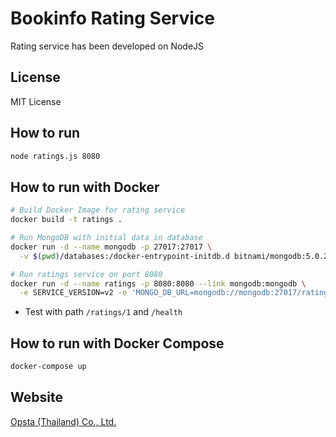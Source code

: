 # Bookinfo Rating Service

Rating service has been developed on NodeJS

## License

MIT License

## How to run
```bash
node ratings.js 8080
```

## How to run with Docker

```bash
# Build Docker Image for rating service
docker build -t ratings .

# Run MongoDB with initial data in database
docker run -d --name mongodb -p 27017:27017 \
  -v $(pwd)/databases:/docker-entrypoint-initdb.d bitnami/mongodb:5.0.2-debian-10-r2

# Run ratings service on port 8080
docker run -d --name ratings -p 8080:8080 --link mongodb:mongodb \
  -e SERVICE_VERSION=v2 -e 'MONGO_DB_URL=mongodb://mongodb:27017/ratings' ratings
```

* Test with path `/ratings/1` and `/health`

## How to run with Docker Compose

```bash
docker-compose up
```

## Website

[Opsta (Thailand) Co., Ltd.](https://www.opsta.co.th)
